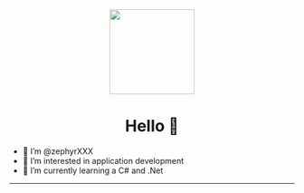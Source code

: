 <div id="header" align="center">
  <img src="https://media.giphy.com/media/PnD1QpuzW7jjp3D1Eo/giphy.gif" width="150"/>
    <H1>Hello 👋</H1>
</div>

- 👋 I’m @zephyrXXX
- 👀 I’m interested in application development
- 🌱 I’m currently learning a C# and .Net

- - -

<!--
:hammer_and_wrench: Languages and Tools :<br>

<div>
  <img src="https://github.com/devicons/devicon/blob/master/icons/csharp/csharp-original.svg" title="C#" **alt="Git" width="50" height="50"/>
  <img src="https://github.com/devicons/devicon/blob/master/icons/sqlite/sqlite-original.svg" title="SQLite" **alt="Git" width="50" height="50"/>
  <img src="https://github.com/devicons/devicon/blob/master/icons/javascript/javascript-original.svg" title="JavaScript" **alt="Git" width="50" height="50"/>
  <img src="https://github.com/devicons/devicon/blob/master/icons/c/c-original.svg" title="C++" **alt="C" width="50" height="50"/>
  <img src="https://github.com/devicons/devicon/blob/master/icons/sass/sass-original.svg" title="SASS" **alt="Git" width="50" height="50"/>
  <img src="https://github.com/devicons/devicon/blob/master/icons/html5/html5-original.svg" title="HTML5" **alt="Git" width="50" height="50"/>
  <img src="https://github.com/devicons/devicon/blob/master/icons/css3/css3-original.svg" title="CSS3" **alt="Git" width="50" height="50"/>
  
</div> ==>
<!---
zephyrXXX/zephyrXXX is a ✨ special ✨ repository because its `README.md` (this file) appears on your GitHub profile.
You can click the Preview link to take a look at your changes.
--->
